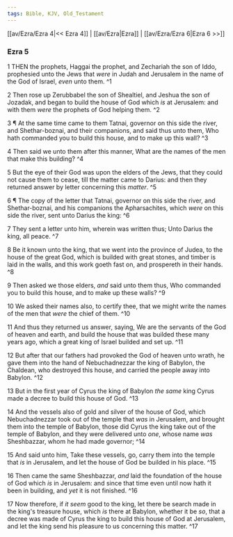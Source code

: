 ```yaml
---
tags: Bible, KJV, Old_Testament
---
```


[[av/Ezra/Ezra 4|<< Ezra 4]] | [[av/Ezra|Ezra]] | [[av/Ezra/Ezra 6|Ezra 6 >>]]

### Ezra 5

1 THEN the prophets, Haggai the prophet, and Zechariah the son of Iddo, prophesied unto the Jews that _were_ in Judah and Jerusalem in the name of the God of Israel, _even_ unto them. ^1

2 Then rose up Zerubbabel the son of Shealtiel, and Jeshua the son of Jozadak, and began to build the house of God which _is_ at Jerusalem: and with them _were_ the prophets of God helping them. ^2

3 ¶ At the same time came to them Tatnai, governor on this side the river, and Shethar-boznai, and their companions, and said thus unto them, Who hath commanded you to build this house, and to make up this wall? ^3

4 Then said we unto them after this manner, What are the names of the men that make this building? ^4

5 But the eye of their God was upon the elders of the Jews, that they could not cause them to cease, till the matter came to Darius: and then they returned answer by letter concerning this _matter_. ^5

6 ¶ The copy of the letter that Tatnai, governor on this side the river, and Shethar-boznai, and his companions the Apharsachites, which _were_ on this side the river, sent unto Darius the king: ^6

7 They sent a letter unto him, wherein was written thus; Unto Darius the king, all peace. ^7

8 Be it known unto the king, that we went into the province of Judea, to the house of the great God, which is builded with great stones, and timber is laid in the walls, and this work goeth fast on, and prospereth in their hands. ^8

9 Then asked we those elders, _and_ said unto them thus, Who commanded you to build this house, and to make up these walls? ^9

10 We asked their names also, to certify thee, that we might write the names of the men that _were_ the chief of them. ^10

11 And thus they returned us answer, saying, We are the servants of the God of heaven and earth, and build the house that was builded these many years ago, which a great king of Israel builded and set up. ^11

12 But after that our fathers had provoked the God of heaven unto wrath, he gave them into the hand of Nebuchadnezzar the king of Babylon, the Chaldean, who destroyed this house, and carried the people away into Babylon. ^12

13 But in the first year of Cyrus the king of Babylon _the_ _same_ king Cyrus made a decree to build this house of God. ^13

14 And the vessels also of gold and silver of the house of God, which Nebuchadnezzar took out of the temple that _was_ in Jerusalem, and brought them into the temple of Babylon, those did Cyrus the king take out of the temple of Babylon, and they were delivered unto _one_, whose name _was_ Sheshbazzar, whom he had made governor; ^14

15 And said unto him, Take these vessels, go, carry them into the temple that _is_ in Jerusalem, and let the house of God be builded in his place. ^15

16 Then came the same Sheshbazzar, _and_ laid the foundation of the house of God which _is_ in Jerusalem: and since that time even until now hath it been in building, and _yet_ it is not finished. ^16

17 Now therefore, if _it_ _seem_ good to the king, let there be search made in the king's treasure house, which _is_ there at Babylon, whether it be _so_, that a decree was made of Cyrus the king to build this house of God at Jerusalem, and let the king send his pleasure to us concerning this matter. ^17
